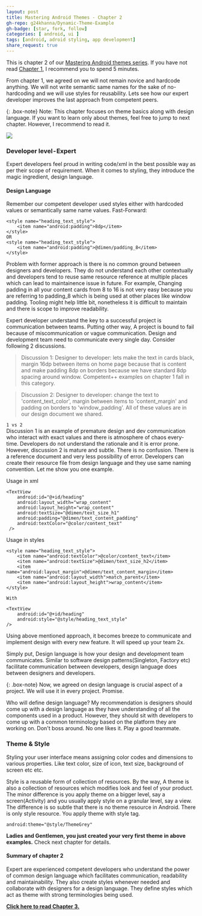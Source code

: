 ```yaml
---
layout: post
title: Mastering Android Themes - Chapter 2
gh-repo: g24khanna/Dynamic-Theme-Example
gh-badge: [star, fork, follow]
categories: [ android, ui ]
tags: [android, adroid styling, app development]
share_request: true
---
```


This is chapter 2 of our [Mastering Android themes series](/blogs/android/mastering-android-themes). If you have not read [Chapter 1](/blogs/android/ui/mastering-android-themes-chapter-1/), I recommend you to spend 5 minutes.

From chapter 1, we agreed on we will not remain novice and hardcode anything. We will not write semantic same names for the sake of no-hardcoding and we will use styles for reusability. Lets see how our expert developer improves the last approach from competent peers.

{: .box-note}
Note: This chapter focuses on theme basics along with design language. If you want to learn only about themes, feel free to jump to next chapter. However, I recommend to read it.

![](https://cdn-images-1.medium.com/max/1600/1*Qjptdilv42CsLCrnoO_YaA.gif)

### Developer level - Expert

Expert developers feel proud in writing code/xml in the best possible way as per their scope of requirement. When it comes to styling, they introduce the magic ingredient, design language.

#### Design Language

Remember our competent developer used styles either with hardcoded values or semantically same name values. 
Fast-Forward:
~~~
<style name="heading_text_style">
    <item name="android:padding">8dp</item>
</style>
OR
<style name="heading_text_style">
    <item name="android:padding">@dimen/padding_8</item>
</style>
~~~

Problem with former approach is there is no common ground between designers and developers. They do not understand each other contextually and developers tend to reuse same resource reference at multiple places which can lead to maintainence issue in future. For example, Changing padding in all your content cards from 8 to 16 is not very easy because you are referring to padding_8 which is being used at other places like window padding. Tooling might help little bit, nonetheless it is difficult to maintain and there is scope to improve readability.

Expert developer understand the key to a successful project is communication between teams. Putting other way, A project is bound to fail because of miscommunication or vague communication. Design and development team need to communicate every single day. Consider following 2 discussions.

>Discussion 1:
>Designer to developer: lets make the text in cards black, margin 16dp between items on home page because that is content and make padding 8dp on borders because we have standard 8dp spacing around window. 
>Competent++ examples on chapter 1 fall in this category.


>Discussion 2:
>Designer to developer: change the text to 'content_text_color', margin between items to 'content_margin'
>and padding on borders to 'window_padding'. All of these values are in our design document we shared.

``1 vs 2``
<br/>
Discussion 1 is an example of premature design and dev communication who interact with exact values and there is atmosphere of chaos every-time. Developers do not understand the rationale and it is error prone.
However, discussion 2 is mature and subtle. There is no confusion. There is a reference document and very less possibility of error. Developers can create their resource file from design language and they use same naming convention. Let me show you one example.

Usage in xml
```
<TextView
    android:id="@+id/heading"
    android:layout_width="wrap_content"
    android:layout_height="wrap_content"       
    android:textSize="@dimen/text_size_h1"
    android:padding="@dimen/text_content_padding"
    android:textColor="@color/content_text"
 />
 ```

Usage in styles

```
<style name="heading_text_style">
    <item name="android:textColor">@color/content_text</item>
    <item name="android:textSize">@dimen/text_size_h2</item>
    <item name="android:layout_margin">@dimen/text_content_margin</item>
    <item name="android:layout_width">match_parent</item>
    <item name="android:layout_height">wrap_content</item>
</style>

With

<TextView
    android:id="@+id/heading"
    android:style="@style/heading_text_style"
/>
```

Using above mentioned approach, it becomes breeze to communicate and implement design with every new feature. It will speed up your team 2x.

Simply put, Design language is how your design and development team communicates. Similar to software design patterns(Singleton, Factory etc) facilitate communication between developers, design language does between designers and developers.

{: .box-note}
Now, we agreed on design language is crucial aspect of a project. We will use it in every project. Promise.

Who will define design language? My recommendation is designers should come up with a design language as they have understanding of all the components used in a product. However, they should sit with developers to come up with a common terminology based on the platform they are working on. Don't boss around. No one likes it. Play a good teammate.

### Theme & Style

Styling your user interface means assigning color codes and dimensions to various properties. Like text color, size of icon, text size, background of screen etc etc.

Style is a reusable form of collection of resources. By the way, A theme is also a collection of resources which modifies look and feel of your product. The minor difference is you apply theme on a bigger level, say a screen(Activity) and you usually apply style on a granular level, say a view. The difference is so subtle that there is no theme resource in Android. There is only style resource. You apply theme with style tag.

```
android:theme="@style/ThemeGrey"
```

**Ladies and Gentlemen, you just created your very first theme in above examples.** Check next chapter for details.

#### Summary of chapter 2

Expert are experienced competent developers who understand the power of common design language which facilitates communication, readability and maintainability. They also create styles whenever needed and collaborate with designers for a design language. They define styles which act as theme with strong terminologies being used.

**[Click here to read Chapter 3.](/blogs/android/ui/mastering-android-themes-chapter-3/)**